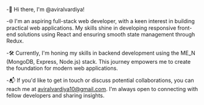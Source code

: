 -👋 Hi there, I'm @aviralvardiya!

-🌐 I'm an aspiring full-stack web developer, with a keen interest in building practical web applications. My skills shine in developing responsive front-end solutions using React and ensuring smooth state management through Redux.

-🛠️ Currently, I'm honing my skills in backend development using the ME_N (MongoDB, Express, Node.js) stack. This journey empowers me to create the foundation for modern web applications.

-📬 If you'd like to get in touch or discuss potential collaborations, you can reach me at aviralvardiya10@gmail.com. I'm always open to connecting with fellow developers and sharing insights.

<!---
aviralvardiya/aviralvardiya is a ✨ special ✨ repository because its `README.md` (this file) appears on your GitHub profile.
You can click the Preview link to take a look at your changes.
--->
